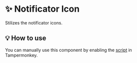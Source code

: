 # :sparkles: Notificator Icon

Stilizes the notificator icons.

## :bulb: How to use

You can manually use this component by enabling the [script](https://raw.githubusercontent.com/Neutrxl/Themed/main/src/General/NotificatorIcon/NotificatorIcon.user.js) in Tampermonkey.